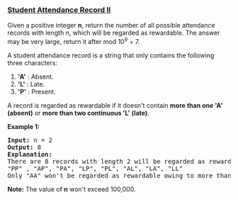 ### [Student Attendance Record II](https://leetcode.com/problems/student-attendance-record-ii)

<p>Given a positive integer <b>n</b>, return the number of all possible attendance records with length n, which will be regarded as rewardable. The answer may be very large, return it after mod 10<sup>9</sup> + 7.</p>

<p>A student attendance record is a string that only contains the following three characters:</p>

<p>
<ol>
<li><b>'A'</b> : Absent. </li>
<li><b>'L'</b> : Late.</li>
<li> <b>'P'</b> : Present. </li>
</ol>
</p>

<p>
A record is regarded as rewardable if it doesn't contain <b>more than one 'A' (absent)</b> or <b>more than two continuous 'L' (late)</b>.</p>

<p><b>Example 1:</b><br />
<pre>
<b>Input:</b> n = 2
<b>Output:</b> 8 
<b>Explanation:</b>
There are 8 records with length 2 will be regarded as rewardable:
"PP" , "AP", "PA", "LP", "PL", "AL", "LA", "LL"
Only "AA" won't be regarded as rewardable owing to more than one absent times. 
</pre>
</p>

<p><b>Note:</b>
The value of <b>n</b> won't exceed 100,000.
</p>


